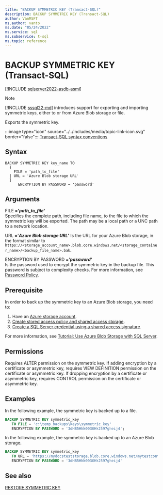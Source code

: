 ```yaml
---
title: "BACKUP SYMMETRIC KEY (Transact-SQL)"
description: BACKUP SYMMETRIC KEY (Transact-SQL)
author: VanMSFT
ms.author: vanto
ms.date: "05/24/2022"
ms.service: sql
ms.subservice: t-sql
ms.topic: reference
---
```


# BACKUP SYMMETRIC KEY (Transact-SQL)

[!INCLUDE [sqlserver2022-asdb-asmi](../../includes/applies-to-version/sqlserver2022-asdb-asmi.md)]

> [!NOTE]
> [!INCLUDE [sssql22-md](../../includes/sssql22-md.md)] introduces support for exporting and importing symmetric keys, either to or from Azure Blob storage or file.

Exports the symmetric key.

 :::image type="icon" source="../../includes/media/topic-link-icon.svg" border="false"::: [Transact-SQL syntax conventions](../../t-sql/language-elements/transact-sql-syntax-conventions-transact-sql.md) 

## Syntax  
  
```syntaxsql
BACKUP SYMMETRIC KEY key_name TO 
  {
    FILE = 'path_to_file'
  | URL = 'Azure Blob storage URL'
  }
      ENCRYPTION BY PASSWORD = 'password'  
```

## Arguments

 FILE **='***path_to_file***'**  
 Specifies the complete path, including file name, to the file to which the symmetric key will be exported. The path may be a local path or a UNC path to a network location.  
  
 URL **='***Azure Blob storage URL***'**
 Is the URL for your Azure Blob storage, in the format similar to `https://<storage_account_name>.blob.core.windows.net/<storage_container_name>/<backup_file_name>.bak`.

 ENCRYPTION BY PASSWORD **='***password***'**  
 Is the password used to encrypt the symmetric key in the backup file. This password is subject to complexity checks. For more information, see [Password Policy](../../relational-databases/security/password-policy.md).  
  
## Prerequisite

In order to back up the symmetric key to an Azure Blob storage, you need to:

1. Have an [Azure storage account](/azure/storage/common/storage-account-create).
1. [Create stored access policy and shared access storage](../../relational-databases/tutorial-use-azure-blob-storage-service-with-sql-server-2016.md#1---create-stored-access-policy-and-shared-access-storage).
1. [Create a SQL Server credential using a shared access signature](../../relational-databases/tutorial-use-azure-blob-storage-service-with-sql-server-2016.md#2---create-a-sql-server-credential-using-a-shared-access-signature).

For more information, see [Tutorial: Use Azure Blob Storage with SQL Server](../../relational-databases/tutorial-use-azure-blob-storage-service-with-sql-server-2016.md).

## Permissions

Requires ALTER permission on the symmetric key. If adding encryption by a certificate or asymmetric key, requires VIEW DEFINITION permission on the certificate or asymmetric key. If dropping encryption by a certificate or asymmetric key, requires CONTROL permission on the certificate or asymmetric key.
  
## Examples

In the following example, the symmetric key is backed up to a file.

```sql  
BACKUP SYMMETRIC KEY symmetric_key
   TO FILE = 'c:\temp_backups\keys\symmetric_key' 
   ENCRYPTION BY PASSWORD = '3dH85Hhk003GHk2597gheij4';  
```

In the following example, the symmetric key is backed up to an Azure Blob storage.

```sql
BACKUP SYMMETRIC KEY symmetric_key 
   TO URL = 'https://mydocsteststorage.blob.core.windows.net/mytestcontainer/symmetric_key.bak'
   ENCRYPTION BY PASSWORD = '3dH85Hhk003GHk2597gheij4'
```

## See also

[RESTORE SYMMETRIC KEY](restore-symmetric-key-transact-sql.md)
